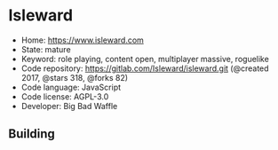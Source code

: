 # Isleward

- Home: https://www.isleward.com
- State: mature
- Keyword: role playing, content open, multiplayer massive, roguelike
- Code repository: https://gitlab.com/Isleward/isleward.git (@created 2017, @stars 318, @forks 82)
- Code language: JavaScript
- Code license: AGPL-3.0
- Developer: Big Bad Waffle

## Building
